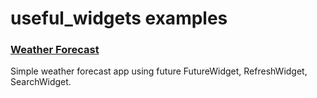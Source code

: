 # useful_widgets examples

### [Weather Forecast](https://github.com/ricardocrescenti/flutter-weather-forecast)

Simple weather forecast app using future FutureWidget, RefreshWidget, SearchWidget.